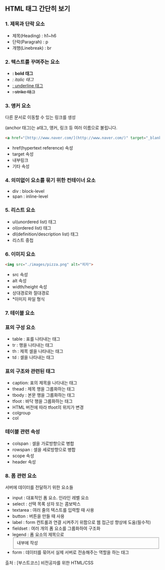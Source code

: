 ## HTML 태그 간단히 보기

### 1. 제목과 단락 요소

- 제목(Heading) : h1~h6
- 단락(Paragrah) : p
- 개행(Linebreak) : br

### 2. 텍스트를 꾸며주는 요소

- <b> : bold 태그</b>
- <i> : italic 태그</i>
- <u> : underline 태그</u>
- <s> : strike 태그</s>

### 3. 앵커 요소

다른 문서로 이동할 수 있는 링크를 생성

<a>(anchor 태그)는 a태그, 앵커, 링크 등 여러 이름으로 불립니다.

```html
<a href="[http://www.naver.com/](http://www.naver.com/)" target="_blank">네이버</a>
```

- href(hypertext reference) 속성
- target 속성
- 내부링크
- 기타 속성

### 4. 의미없이 요소를 묶기 위한 컨테이너 요소

- div : block-level
- span : inline-level

### 5. 리스트 요소

- ul(unordered list) 태그
- ol(ordered list) 태그
- dl(definition/description list) 태그
- 리스트 중첩

### 6. 이미지 요소

```html
<img src="./images/pizza.png" alt="피자">
```

- src 속성
- alt 속성
- width/height 속성
- 상대경로와 절대경로
- *이미지 파일 형식

### 7. 테이블 요소

### 표의 구성 요소

- table : 표를 나타내는 태그
- tr : 행을 나타내는 태그
- th : 제목 셀을 나타내는 태그
- td : 셀을 나타내는 태그

### 표의 구조와 관련된 태그

- caption: 표의 제목을 나타내는 태그
- thead : 제목 행을 그룹화하는 태그
- tbody : 본문 행을 그룹화하는 태그
- tfoot : 바닥 행을 그룹화하는 태그
- HTML 버전에 따라 tfoot의 위치가 변경
- colgroup
- col

### 테이블 관련 속성

- colspan : 셀을 가로방향으로 병합
- rowspan : 셀을 세로방향으로 병합
- scope 속성
- header 속성

### 8. 폼 관련 요소

서버에 데이터를 전달하기 위한 요소들

- input : 대표적인 폼 요소. 인라인 레벨 요소
- select : 선택 목록 상자 또는 콤보박스
- textarea : 여러 줄의 텍스트를 입력할 때 사용
- button : 버튼을 만들 때 사용
- label : form 컨트롤과 연결 시켜주기 위함으로 웹 접근성 향상에 도움(필수적)
- fieldset : 여러 개의 폼 요소를 그룹화하여 구조화
- legend : 폼 요소의 제목으로 <fieldset> 내부에 작성
- form : 데이터를 묶어서 실제 서버로 전송해주는 역할을 하는 태그

출처 : [부스트코스] 비전공자를 위한 HTML/CSS
